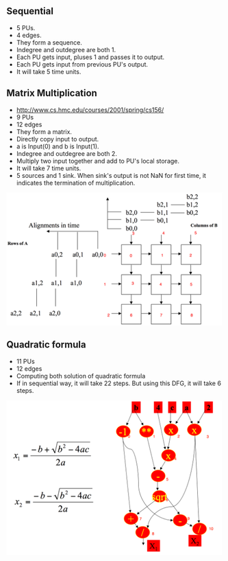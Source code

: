 ## Sequential

* 5 PUs.
* 4 edges.
* They form a sequence.
* Indegree and outdegree are both 1.
* Each PU gets input, pluses 1 and passes it to output.
* Each PU gets input from previous PU's output.
* It will take 5 time units.

## Matrix Multiplication

* http://www.cs.hmc.edu/courses/2001/spring/cs156/
* 9 PUs
* 12 edges
* They form a matrix.
* Directly copy input to output.
* a is Input(0) and b is Input(1).
* Indegree and outdegree are both 2.
* Multiply two input together and add to PU's local storage.
* It will take 7 time units.
* 5 sources and 1 sink. When sink's output is not NaN for first time, it indicates the termination of multiplication.

![Alt text](matrix.jpg)

## Quadratic formula

* 11 PUs
* 12 edges
* Computing both solution of quadratic formula
* If in sequential way, it will take 22 steps. But using this DFG, it will take 6 steps.

![Alt text](quadratic.png)